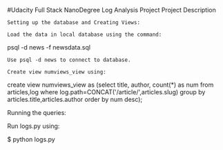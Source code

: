 #Udacity Full Stack NanoDegree Log Analysis Project
Project Description

    Setting up the database and Creating Views:

    Load the data in local database using the command:

  psql -d news -f newsdata.sql

    Use psql -d news to connect to database.

    Create view numviews_view using:

create view numviews_view as (select title, author, count(*) as num from articles,log where log.path=CONCAT('/article/',articles.slug) group by articles.title,articles.author order by num desc);

Running the queries:

Run logs.py using:

  $ python logs.py
